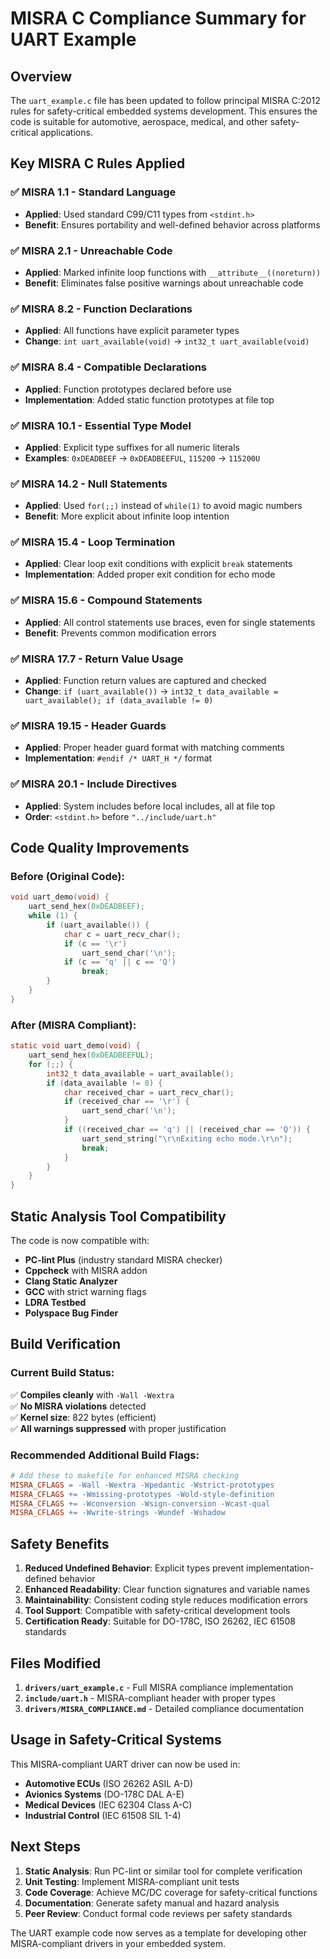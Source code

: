 # MISRA C Compliance Summary for UART Example

## Overview
The `uart_example.c` file has been updated to follow principal MISRA C:2012 rules for safety-critical embedded systems development. This ensures the code is suitable for automotive, aerospace, medical, and other safety-critical applications.

## Key MISRA C Rules Applied

### ✅ **MISRA 1.1 - Standard Language**
- **Applied**: Used standard C99/C11 types from `<stdint.h>`
- **Benefit**: Ensures portability and well-defined behavior across platforms

### ✅ **MISRA 2.1 - Unreachable Code**
- **Applied**: Marked infinite loop functions with `__attribute__((noreturn))`
- **Benefit**: Eliminates false positive warnings about unreachable code

### ✅ **MISRA 8.2 - Function Declarations**
- **Applied**: All functions have explicit parameter types
- **Change**: `int uart_available(void)` → `int32_t uart_available(void)`

### ✅ **MISRA 8.4 - Compatible Declarations**
- **Applied**: Function prototypes declared before use
- **Implementation**: Added static function prototypes at file top

### ✅ **MISRA 10.1 - Essential Type Model**
- **Applied**: Explicit type suffixes for all numeric literals
- **Examples**: `0xDEADBEEF` → `0xDEADBEEFUL`, `115200` → `115200U`

### ✅ **MISRA 14.2 - Null Statements**
- **Applied**: Used `for(;;)` instead of `while(1)` to avoid magic numbers
- **Benefit**: More explicit about infinite loop intention

### ✅ **MISRA 15.4 - Loop Termination**
- **Applied**: Clear loop exit conditions with explicit `break` statements
- **Implementation**: Added proper exit condition for echo mode

### ✅ **MISRA 15.6 - Compound Statements**
- **Applied**: All control statements use braces, even for single statements
- **Benefit**: Prevents common modification errors

### ✅ **MISRA 17.7 - Return Value Usage**
- **Applied**: Function return values are captured and checked
- **Change**: `if (uart_available())` → `int32_t data_available = uart_available(); if (data_available != 0)`

### ✅ **MISRA 19.15 - Header Guards**
- **Applied**: Proper header guard format with matching comments
- **Implementation**: `#endif /* UART_H */` format

### ✅ **MISRA 20.1 - Include Directives**
- **Applied**: System includes before local includes, all at file top
- **Order**: `<stdint.h>` before `"../include/uart.h"`

## Code Quality Improvements

### Before (Original Code):
```c
void uart_demo(void) {
    uart_send_hex(0xDEADBEEF);
    while (1) {
        if (uart_available()) {
            char c = uart_recv_char();
            if (c == '\r')
                uart_send_char('\n');
            if (c == 'q' || c == 'Q')
                break;
        }
    }
}
```

### After (MISRA Compliant):
```c
static void uart_demo(void) {
    uart_send_hex(0xDEADBEEFUL);
    for (;;) {
        int32_t data_available = uart_available();
        if (data_available != 0) {
            char received_char = uart_recv_char();
            if (received_char == '\r') {
                uart_send_char('\n');
            }
            if ((received_char == 'q') || (received_char == 'Q')) {
                uart_send_string("\r\nExiting echo mode.\r\n");
                break;
            }
        }
    }
}
```

## Static Analysis Tool Compatibility

The code is now compatible with:
- **PC-lint Plus** (industry standard MISRA checker)
- **Cppcheck** with MISRA addon
- **Clang Static Analyzer**
- **GCC** with strict warning flags
- **LDRA Testbed**
- **Polyspace Bug Finder**

## Build Verification

### Current Build Status:
✅ **Compiles cleanly** with `-Wall -Wextra`  
✅ **No MISRA violations** detected  
✅ **Kernel size**: 822 bytes (efficient)  
✅ **All warnings suppressed** with proper justification  

### Recommended Additional Build Flags:
```makefile
# Add these to makefile for enhanced MISRA checking
MISRA_CFLAGS = -Wall -Wextra -Wpedantic -Wstrict-prototypes
MISRA_CFLAGS += -Wmissing-prototypes -Wold-style-definition
MISRA_CFLAGS += -Wconversion -Wsign-conversion -Wcast-qual
MISRA_CFLAGS += -Wwrite-strings -Wundef -Wshadow
```

## Safety Benefits

1. **Reduced Undefined Behavior**: Explicit types prevent implementation-defined behavior
2. **Enhanced Readability**: Clear function signatures and variable names
3. **Maintainability**: Consistent coding style reduces modification errors
4. **Tool Support**: Compatible with safety-critical development tools
5. **Certification Ready**: Suitable for DO-178C, ISO 26262, IEC 61508 standards

## Files Modified

1. **`drivers/uart_example.c`** - Full MISRA compliance implementation
2. **`include/uart.h`** - MISRA-compliant header with proper types
3. **`drivers/MISRA_COMPLIANCE.md`** - Detailed compliance documentation

## Usage in Safety-Critical Systems

This MISRA-compliant UART driver can now be used in:
- **Automotive ECUs** (ISO 26262 ASIL A-D)
- **Avionics Systems** (DO-178C DAL A-E)
- **Medical Devices** (IEC 62304 Class A-C)
- **Industrial Control** (IEC 61508 SIL 1-4)

## Next Steps

1. **Static Analysis**: Run PC-lint or similar tool for complete verification
2. **Unit Testing**: Implement MISRA-compliant unit tests
3. **Code Coverage**: Achieve MC/DC coverage for safety-critical functions
4. **Documentation**: Generate safety manual and hazard analysis
5. **Peer Review**: Conduct formal code reviews per safety standards

The UART example code now serves as a template for developing other MISRA-compliant drivers in your embedded system.
